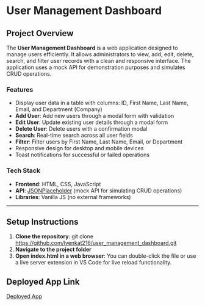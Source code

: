 # User Management Dashboard

## Project Overview

The **User Management Dashboard** is a web application designed to manage users efficiently. It allows administrators to view, add, edit, delete, search, and filter user records with a clean and responsive interface. The application uses a mock API for demonstration purposes and simulates CRUD operations.

### Features
- Display user data in a table with columns: ID, First Name, Last Name, Email, and Department (Company)
- **Add User**: Add new users through a modal form with validation
- **Edit User**: Update existing user details through a modal form
- **Delete User**: Delete users with a confirmation modal
- **Search**: Real-time search across all user fields
- **Filter**: Filter users by First Name, Last Name, Email, or Department
- Responsive design for desktop and mobile devices
- Toast notifications for successful or failed operations

### Tech Stack
- **Frontend**: HTML, CSS, JavaScript
- **API**: [JSONPlaceholder](https://jsonplaceholder.typicode.com/) (mock API for simulating CRUD operations)
- **Libraries**: Vanilla JS (no external frameworks)

---

## Setup Instructions

1. **Clone the repository**:
   git clone <https://github.com/lvenkat216/user_management_dashboard.git>
2. **Navigate to the project folder**
3. **Open index.html in a web browser**:
   You can double-click the file or use a live server extension in VS Code for live reload functionality.

## Deployed App Link
[Deployed App](https://user-management-dashboard-rust.vercel.app/)

